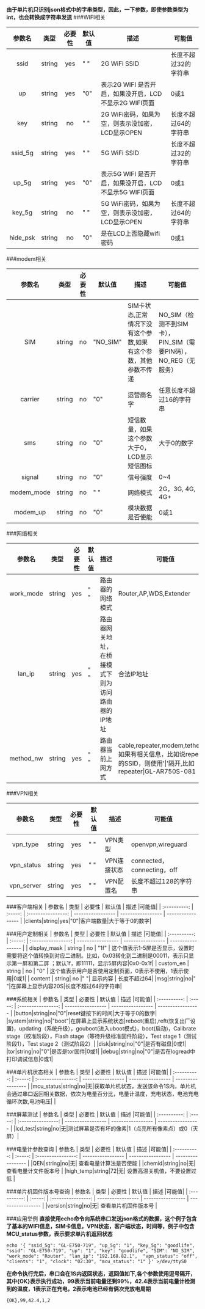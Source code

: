 **由于单片机只识别json格式中的字串类型，因此，一下参数，即使参数类型为int，也会转换成字符串发送**
###WIFI相关

| 参数名 | 类型 | 必要性 | 默认值 | 描述 |可能值|
| :----------: | :-----: | :----------------: | ----------------- | ----------------- | ----------------- |
|ssid|string|yes|" "|2G WiFi SSID|长度不超过32的字符串|
|up|string|yes|"0"|表示2G WIFI 是否开启，如果没开启，LCD不显示2G WIFI页面|0或1|
|key|string|no|" "|2G WiFi密码，如果为空，则表示没加密，LCD显示OPEN|长度不超过64的字符串|
|ssid_5g|string|yes|" "|5G WiFi SSID|长度不超过32的字符串|
|up_5g|string|yes|"0"|表示5G WIFI 是否开启，如果没开启，LCD不显示5G WIFI页面|0或1|
|key_5g|string|no|" "|5G WiFi密码，如果为空，则表示没加密，LCD显示OPEN|长度不超过64的字符串|
|hide_psk|string|no|"0"|是在LCD上否隐藏wifi密码|0或1|

###modem相关

| 参数名 | 类型 | 必要性 | 默认值 | 描述 |可能值|
| :----------: | :-----: | :----------------: | ----------------- | ----------------- | ----------------- |
|SIM|string|no|"NO_SIM"|SIM卡状态,正常情况下没有这个参数,如果有这个参数，其他参数不传递|NO_SIM（检测不到SIM卡），PIN_SIM（需要PIN码），NO_REG（无服务）|
|carrier|string|no|"0"|运营商名字|任意长度不超过16的字符串|
|sms|string|no|"0"|短信数量，如果这个参数大于0，LCD显示短信图标|大于0的数字|
|signal|string|no|"0"|信号强度|0~4|
|modem_mode|string|no|" "|网络模式|2G，3G, 4G, 4G+|
|modem_up|string|no|"0"|模块数据是否使能|0或1|


###网络相关

| 参数名 | 类型 | 必要性 | 默认值 | 描述 |可能值|
| :----------: | :-----: | :----------------: | ----------------- | ----------------- | ----------------- |
|work_mode|string|yes|" "|路由器的网络模式|Router,AP,WDS,Extender|
|lan_ip|string|yes|" "|路由器网关地址，在桥接模式下则为访问路由器的IP地址|合法IP地址|
|method_nw|string|yes|" "|路由器当前上网方式|cable,repeater,modem,tethering,如果有相关信息，比如说repeater的SSID，则使用'&#124;'隔开,比如repeater&#124;GL-AR750S-081|


###VPN相关

| 参数名 | 类型 | 必要性 | 默认值 | 描述 |可能值|
| :----------: | :-----: | :----------------: | ----------------- | ----------------- | ----------------- |
|vpn_type|string|yes|" "|VPN类型|openvpn,wireguard|
|vpn_status|string|yes|" "|VPN连接状态|connected，connecting，off|
|vpn_server|string|yes|" "|VPN配置名|长度不超过128的字符串|

###客户端相关
| 参数名 | 类型 | 必要性 | 默认值 | 描述 |可能值|
| :----------: | :-----: | :----------------: | ----------------- | ----------------- | ----------------- |
|clients|string|yes|"0"|客户端数量|大于等于0的数字|


###用户定制相关
| 参数名 | 类型 | 必要性 | 默认值 | 描述 |可能值|
| :----------: | :-----: | :----------------: | ----------------- | ----------------- | ----------------- |
| display_mask | string | no | "1f" | 这个值表示1-5屏是否显示，设置时需要将这个值转换到对应二进制。比如，0x03转化到二进制是00011，表示只显示第一屏和第二屏 ；默认1f，即11111，显示5屏内容|0x0-0x1f|
| custom_en | string | no | "0" | 这个值表示用户是否使用定制页面，0表示不使用，1表示使用|0或1|
| content | string| no |" "| 显示内容  | 长度不超过64|
|msg|string|no|" "|在屏幕上显示内容20S|长度不超过64的字符串|


###系统相关
| 参数名 | 类型 | 必要性 | 默认值 | 描述 |可能值|
| :----------: | :-----: | :----------------: | ----------------- | ----------------- | ----------------- |
|button|string|no|"0"|reset键按下的时间|大于等于0的数字|
|system|string|no|"boot"|在屏幕上显示系统状态|reboot(重启),reft(恢复出厂设置)，updating（系统升级），gouboot(进入uboot模式)，boot(启动)，Calibrate stage（校准阶段），Flash stage（等待升级标准固件阶段），Test stage 1（测试阶段1），Test stage 2（测试阶段2）|
|disk|string|no|"0"|是否有磁盘|0或1|
|tor|string|no|"0"|是否是tor固件|0或1|
|debug|string|no|"0"|是否在logread中打印调试信息|0或1|

###单片机状态相关
| 参数名 | 类型 | 必要性 | 默认值 | 描述 |可能值|
| :----------: | :-----: | :----------------: | ----------------- | ----------------- | ----------------- |
|mcu_status|string|no|无|获取单片机状态，发送该命令1S内，单片机会通过串口返回相关数据，依次为电量百分比，电量计温度，充电状态，电池充电循环次数,电池电压|  |

###屏幕测试
| 参数名 | 类型 | 必要性 | 默认值 | 描述 |可能值|
| :----------: | :-----: | :----------------: | ----------------- | ----------------- | ----------------- |
|lcd_test|string|no|无|测试屏幕是否有坏的像素|1（点亮所有像素点）或0（灭屏）|

###电量计参数查询
| 参数名 | 类型 | 必要性 | 默认值 | 描述 |可能值|
| :----------: | :-----: | :----------------: | ----------------- | ----------------- | ----------------- |
|QEN|string|no|无| 查看电量计算法是否使能 |
|chemid|string|no|无| 查看电量计文件版本号 |
|high_temp|string|72|无| 设置高温关机值，不要设置过低 |

###单片机固件版本号查询
| 参数名 | 类型 | 必要性 | 默认值 | 描述 |可能值|
| :----------: | :-----: | :----------------: | ----------------- | ----------------- | ----------------- |
|version|string|no|无| 查看单片机固件版本号 |

###应用举例
**直接使用echo命令向系统串口发送json格式的数据，这个例子包含了基本的WIFI信息，SIM卡信息，VPN状态，客户端状态，时间等，例子中包含MCU_status参数，表示要求单片机返回状态**
```
echo '{ "ssid_5g": "GL-E750-719", "up_5g": "1", "key_5g": "goodlife", "ssid": "GL-E750-719", "up": "1", "key": "goodlife", "SIM": "NO_SIM", "work_mode": "Router", "lan_ip": "192.168.82.1",  "vpn_status": "off", "clients": "1", "clock": "02:30", "mcu_status": "1" }' >/dev/ttyS0
```
**在命令执行完后，串口会在1S内返回状态，返回值如下,各个参数使用逗号隔开，其中{OK}表示执行成功，99表示当前电量还剩99%，42.4表示当前电量计检测到的温度，1表示正在充电，2表示电池已经有俩次充放电周期**
```
{OK},99,42.4,1,2
```

